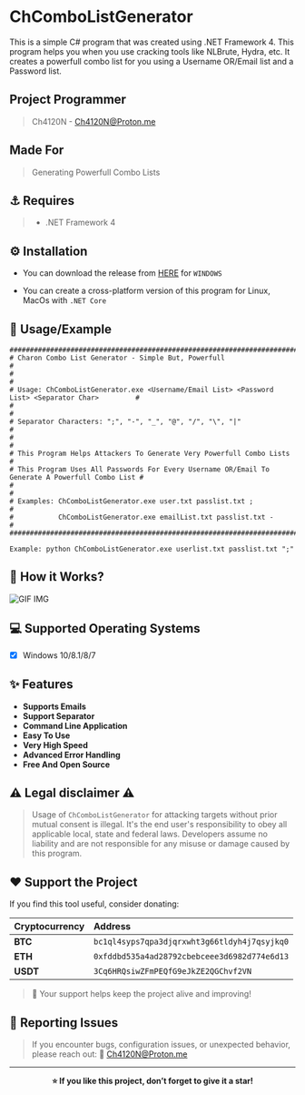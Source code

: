 # ChComboListGenerator
This is a simple C# program that was created using .NET Framework 4. This program helps you when you use cracking tools like NLBrute, Hydra, etc. It creates a powerfull combo list for you using a Username OR/Email list and a Password list.

## Project Programmer
> Ch4120N - Ch4120N@Proton.me

## Made For
> Generating Powerfull Combo Lists

## ⚓ Requires
> - .NET Framework 4

## ⚙️ Installation

- You can download the release from [HERE](https://github.com/Ch4120N/ChComboListGenerator/releases/) for `WINDOWS`

- You can create a cross-platform version of this program for Linux, MacOs with `.NET Core`


## 📑 Usage/Example

```
##################################################################################################
# Charon Combo List Generator - Simple But, Powerfull                                            #
#                                                                                                #
# Usage: ChComboListGenerator.exe <Username/Email List> <Password List> <Separator Char>         #
#                                                                                                #
# Separator Characters: ";", "-", "_", "@", "/", "\", "|"                                        #
#                                                                                                #
# This Program Helps Attackers To Generate Very Powerfull Combo Lists                            #
# This Program Uses All Passwords For Every Username OR/Email To Generate A Powerfull Combo List #
#                                                                                                #
# Examples: ChComboListGenerator.exe user.txt passlist.txt ;                                     #
#           ChComboListGenerator.exe emailList.txt passlist.txt -                                #
##################################################################################################
```

```
Example: python ChComboListGenerator.exe userlist.txt passlist.txt ";"
```

## 📝️ How it Works?

<img src="./img.gif" alt="GIF IMG"/>

## 💻 Supported Operating Systems
- [X] Windows 10/8.1/8/7

## ✨ Features

* **Supports Emails**
* **Support Separator**
* **Command Line Application**
* **Easy To Use**
* **Very High Speed**
* **Advanced Error Handling**
* **Free And Open Source**

## ⚠️ Legal disclaimer ⚠️
> Usage of `ChComboListGenerator` for attacking targets without prior mutual consent is illegal. It's the end user's responsibility to obey all applicable local, state and federal laws. Developers assume no liability and are not responsible for any misuse or damage caused by this program.

## ❤️ Support the Project
If you find this tool useful, consider donating:

| Cryptocurrency | Address                                      |
| :------------- | :------------------------------------------- |
| **BTC**        | `bc1ql4syps7qpa3djqrxwht3g66tldyh4j7qsyjkq0` |
| **ETH**        | `0xfddbd535a4ad28792cbebceee3d6982d774e6d13` |
| **USDT**       | `3Cq6HRQsiwZFmPEQfG9eJkZE2QGChvf2VN`         |
> 💖 Your support helps keep the project alive and improving!

## 🚨 Reporting Issues
> If you encounter bugs, configuration issues, or unexpected behavior, please reach out: 
📩 Ch4120N@Proton.me
---
<div align="center">


**⭐ If you like this project, don’t forget to give it a star!**

</div> 

